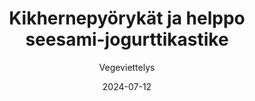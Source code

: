 ---
title: "Kikhernepyörykät ja helppo seesami-jogurttikastike"
image: "https://vegaanibotti.lauravuo.me/2024/07/2024-07-12_small.png"
date: 2024-07-12
receipt_url: "https://vegeviettelys.fi/vegaaniset-porkkana-kikhernepyorykat/"
author: "Vegeviettelys"
---
